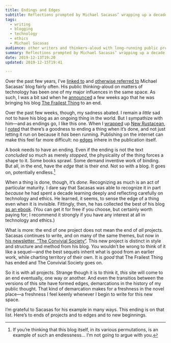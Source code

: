 ```yaml
---
title: Endings and Edges
subtitle: Reflections prompted by Michael Sacasas’ wrapping up a decade of blogging.
tags:
  - writing
  - blogging
  - technology
  - ethics
  - Michael Sacasas
audience: other writers and thinkers-aloud with long-running public projects, or fans and followers of the same.
summary: Reflections prompted by Michael Sacasas’ wrapping up a decade of blogging. Ending projects on the internet is harder—but no less good when done well.
date: 2019-12-13T19:20
updated: 2019-12-15T19:41

---
```


Over the past few years, I’ve [linked to][v4] and [otherwise referred to][ws] Michael Sacasas’ blog fairly often. His public thinking-aloud on matters of technology has been one of my major influences in the same space. As such, I was a bit sad when he [announced][dead] a few weeks ago that he was bringing his blog [The Frailest Thing][tft] to an end.

Over the past few weeks, though, my sadness abated. I remain a *little* sad not to have his blog as an ongoing thing in the world. But I sympathize with him—and as endings go, I like this one. When I [wrapped](https://newrustacean.com/show_notes/meta/_3/index.html) up [New Rustacean](https://newrustacean.com/), I [noted](https://v4.chriskrycho.com/2019/finishing-things-on-the-internet.html) that there’s a goodness to ending a thing when it’s done, and not just letting it run on because it *has* been running. Publishing on the internet can make this feel far more difficult: no [edges][edges] inhere in the publication itself.

A book needs to have an ending. Even if the ending is not the text *concluded* so much as merely *stopped*, the physicality of the thing forces a shape to it. Some books sprawl. Some demand inventive work of binding. But all, in the end, have the *edge* that is their *end*. Not so with a blog. It goes on, potentially endless.[^my-posts]

When a thing is done, though, it’s *done*. Recognizing as much is an act of particular maturity. I dare say that Sacasas was able to recognize it in part *because* he had spent a decade learning deeply and reflecting carefully on technology and ethics. He learned, it seems, to sense the edge of a thing even when it is invisible. Fittingly, then, he has collected the best of his blog [as an ebook][ebook]. (You can get it for free if you choose, but certainly worth paying for; I recommend it strongly if you have any interest at all in technology and ethics.)

What is more: the end of one project does not mean the end of *all* projects. Sacasas continues to write, and on many of the same themes, but now in [his newsletter, “The Convivial Society”][tcs]. This new project is distinct in style and structure and method from his blog. You wouldn’t be wrong to think of it like a sequel—and the best sequels inherit what is good from an earlier work, while charting territory of their own. It is *good* that The Frailest Thing has ended and The Convivial Society goes on.

So it is with all projects. Strange though it is to think it, *this* site will come to an end eventually, one way or another. And even the transitios between the versions of this site have formed edges, demarcations in the history of my public thought. That kind of demarcation makes for a freshness in the novel place—a freshness I feel keenly whenever I begin to write for this new space.

I’m grateful to Sacasas for his example in many ways. This ending is on that list. Here’s to ends of projects and to edges and to new beginnings.

[v4]: https://v4.chriskrycho.com/2018/zuckerbergs-blindness-and-ours-l-m-sacasas.html
[ws]: https://winningslowly.org/7.08/
[tft]: https://thefrailestthing.com/
[dead]: https://thefrailestthing.com/2019/11/28/the-frailest-thing-is-dead/
[tcs]: https://tinyletter.com/lmsacasas/archive
[ebook]: https://gum.co/CWRfq
[edges]: https://craigmod.com/essays/unbinding/

[^newsletter]: Having spent a fair bit of time writing [a newsletter][atss] of my own this year, I understand why he is happy carrying on the newsletter but ending his blog. For all that the two are similar in many ways, they are different, too. More on this in a future post.

[^my-posts]: If you’re thinking that this blog itself, in its various permutations, is an example of such an endlessness… I’m not going to argue with you.

[atss]: https://buttondown.email/chriskrycho
